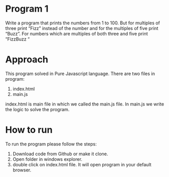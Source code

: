 # Program 1

Write a program that prints the numbers from 1 to 100. But for multiples of three print “Fizz” instead of the number and for the multiples of five print “Buzz”. For numbers which are multiples of both three and five print “FizzBuzz “ 

# Approach
This program solved in Pure Javascript language. There are two files in program:
1) index.html 
2) main.js

index.html is main file in which we called the main.js file. In main.js we write the logic to solve the program. 

# How to run
To run the program please follow the steps:
1) Download code from Github or make it clone.
2) Open folder in windows explorer.
3) double click on index.html file. It will open program in your default browser.

